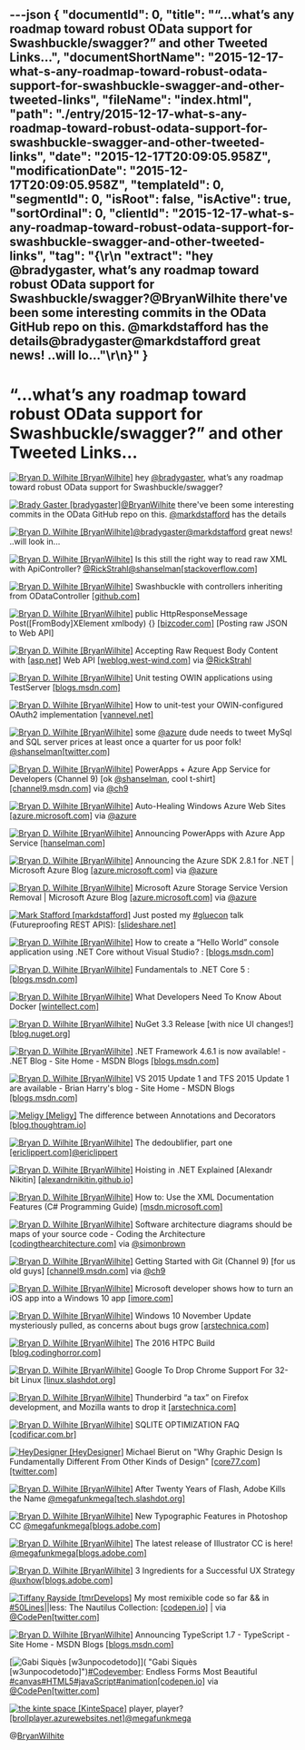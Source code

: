 ---json
{
  "documentId": 0,
  "title": "“…what’s any roadmap toward robust OData support for Swashbuckle/swagger?” and other Tweeted Links…",
  "documentShortName": "2015-12-17-what-s-any-roadmap-toward-robust-odata-support-for-swashbuckle-swagger-and-other-tweeted-links",
  "fileName": "index.html",
  "path": "./entry/2015-12-17-what-s-any-roadmap-toward-robust-odata-support-for-swashbuckle-swagger-and-other-tweeted-links",
  "date": "2015-12-17T20:09:05.958Z",
  "modificationDate": "2015-12-17T20:09:05.958Z",
  "templateId": 0,
  "segmentId": 0,
  "isRoot": false,
  "isActive": true,
  "sortOrdinal": 0,
  "clientId": "2015-12-17-what-s-any-roadmap-toward-robust-odata-support-for-swashbuckle-swagger-and-other-tweeted-links",
  "tag": "{\r\n  \"extract\": \"hey @bradygaster, what’s any roadmap toward robust OData support for Swashbuckle/swagger?@BryanWilhite there've been some interesting commits in the OData GitHub repo on this. @markdstafford has the details@bradygaster@markdstafford great news! ..will lo...\"\r\n}"
}
---

# “…what’s any roadmap toward robust OData support for Swashbuckle/swagger?” and other Tweeted Links…

[<img alt="Bryan D. Wilhite [BryanWilhite]" src="https://songhay.blob.core.windows.net/shared-social-twitter/BryanWilhite.jpeg">](http://t.co/UNdqV0Z1zz "Bryan D. Wilhite [BryanWilhite]") hey [@bradygaster](http://twitter.com/bradygaster), what’s any roadmap toward robust OData support for Swashbuckle/swagger?

[<img alt="Brady Gaster [bradygaster]" src="https://songhay.blob.core.windows.net/shared-social-twitter/bradygaster.jpeg">](http://t.co/AilPSzviyj "Brady Gaster [bradygaster]")[@BryanWilhite](http://twitter.com/BryanWilhite) there've been some interesting commits in the OData GitHub repo on this. [@markdstafford](http://twitter.com/markdstafford) has the details

[<img alt="Bryan D. Wilhite [BryanWilhite]" src="https://songhay.blob.core.windows.net/shared-social-twitter/BryanWilhite.jpeg">](http://t.co/UNdqV0Z1zz "Bryan D. Wilhite [BryanWilhite]")[@bradygaster](http://twitter.com/bradygaster)[@markdstafford](http://twitter.com/markdstafford) great news! ..will look in...

[<img alt="Bryan D. Wilhite [BryanWilhite]" src="https://songhay.blob.core.windows.net/shared-social-twitter/BryanWilhite.jpeg">](http://t.co/UNdqV0Z1zz "Bryan D. Wilhite [BryanWilhite]") Is this still the right way to read raw XML with ApiController? [@RickStrahl](http://twitter.com/RickStrahl)[@shanselman](http://twitter.com/shanselman)[[stackoverflow.com]](http://stackoverflow.com/questions/34010328/is-this-still-the-right-way-to-read-raw-xml-with-apicontroller?stw=2)

[<img alt="Bryan D. Wilhite [BryanWilhite]" src="https://songhay.blob.core.windows.net/shared-social-twitter/BryanWilhite.jpeg">](http://t.co/UNdqV0Z1zz "Bryan D. Wilhite [BryanWilhite]") Swashbuckle with controllers inheriting from ODataController [[github.com]](https://github.com/domaindrivendev/Swashbuckle/issues/149)

[<img alt="Bryan D. Wilhite [BryanWilhite]" src="https://songhay.blob.core.windows.net/shared-social-twitter/BryanWilhite.jpeg">](http://t.co/UNdqV0Z1zz "Bryan D. Wilhite [BryanWilhite]") public HttpResponseMessage Post([FromBody]XElement xmlbody) {} [[bizcoder.com]](http://bizcoder.com/posting-raw-json-to-web-api) [Posting raw JSON to Web API]

[<img alt="Bryan D. Wilhite [BryanWilhite]" src="https://songhay.blob.core.windows.net/shared-social-twitter/BryanWilhite.jpeg">](http://t.co/UNdqV0Z1zz "Bryan D. Wilhite [BryanWilhite]") Accepting Raw Request Body Content with [[asp.net]](http://www.asp.net/) Web API [[weblog.west-wind.com]](http://weblog.west-wind.com/posts/2013/Dec/13/Accepting-Raw-Request-Body-Content-with-ASPNET-Web-API) via [@RickStrahl](http://twitter.com/RickStrahl)

[<img alt="Bryan D. Wilhite [BryanWilhite]" src="https://songhay.blob.core.windows.net/shared-social-twitter/BryanWilhite.jpeg">](http://t.co/UNdqV0Z1zz "Bryan D. Wilhite [BryanWilhite]") Unit testing OWIN applications using TestServer [[blogs.msdn.com]](http://blogs.msdn.com/b/webdev/archive/2013/11/26/unit-testing-owin-applications-using-testserver.aspx)

[<img alt="Bryan D. Wilhite [BryanWilhite]" src="https://songhay.blob.core.windows.net/shared-social-twitter/BryanWilhite.jpeg">](http://t.co/UNdqV0Z1zz "Bryan D. Wilhite [BryanWilhite]") How to unit-test your OWIN-configured OAuth2 implementation [[vannevel.net]](http://www.vannevel.net/2015/03/21/how-to-unit-test-your-owin-configured-oauth2-implementation/)

[<img alt="Bryan D. Wilhite [BryanWilhite]" src="https://songhay.blob.core.windows.net/shared-social-twitter/BryanWilhite.jpeg">](http://t.co/UNdqV0Z1zz "Bryan D. Wilhite [BryanWilhite]") some [@azure](http://twitter.com/azure) dude needs to tweet MySql and SQL server prices at least once a quarter for us poor folk! [@shanselman](http://twitter.com/shanselman)[[twitter.com]](https://twitter.com/BryanWilhite/status/672129036231970817/photo/1)

[<img alt="Bryan D. Wilhite [BryanWilhite]" src="https://songhay.blob.core.windows.net/shared-social-twitter/BryanWilhite.jpeg">](http://t.co/UNdqV0Z1zz "Bryan D. Wilhite [BryanWilhite]") PowerApps + Azure App Service for Developers (Channel 9) [ok [@shanselman](http://twitter.com/shanselman), cool t-shirt] [[channel9.msdn.com]](https://channel9.msdn.com/Events/Microsoft-Azure/PowerApps/PowerApps-and-Azure-App-Service-for-Developers) via [@ch9](http://twitter.com/ch9)

[<img alt="Bryan D. Wilhite [BryanWilhite]" src="https://songhay.blob.core.windows.net/shared-social-twitter/BryanWilhite.jpeg">](http://t.co/UNdqV0Z1zz "Bryan D. Wilhite [BryanWilhite]") Auto-Healing Windows Azure Web Sites [[azure.microsoft.com]](https://azure.microsoft.com/en-us/blog/auto-healing-windows-azure-web-sites/) via [@azure](http://twitter.com/azure)

[<img alt="Bryan D. Wilhite [BryanWilhite]" src="https://songhay.blob.core.windows.net/shared-social-twitter/BryanWilhite.jpeg">](http://t.co/UNdqV0Z1zz "Bryan D. Wilhite [BryanWilhite]") Announcing PowerApps with Azure App Service [[hanselman.com]](http://www.hanselman.com/blog/AnnouncingPowerAppsWithAzureAppService.aspx)

[<img alt="Bryan D. Wilhite [BryanWilhite]" src="https://songhay.blob.core.windows.net/shared-social-twitter/BryanWilhite.jpeg">](http://t.co/UNdqV0Z1zz "Bryan D. Wilhite [BryanWilhite]") Announcing the Azure SDK 2.8.1 for .NET | Microsoft Azure Blog [[azure.microsoft.com]](https://azure.microsoft.com/en-us/blog/announcing-azure-sdk-2-8-1-for-net/) via [@azure](http://twitter.com/azure)

[<img alt="Bryan D. Wilhite [BryanWilhite]" src="https://songhay.blob.core.windows.net/shared-social-twitter/BryanWilhite.jpeg">](http://t.co/UNdqV0Z1zz "Bryan D. Wilhite [BryanWilhite]") Microsoft Azure Storage Service Version Removal | Microsoft Azure Blog [[azure.microsoft.com]](https://azure.microsoft.com/en-us/blog/microsoft-azure-storage-service-version-removal/) via [@azure](http://twitter.com/azure)

[<img alt="Mark Stafford [markdstafford]" src="https://songhay.blob.core.windows.net/shared-social-twitter/markdstafford.jpg">](http://t.co/gw4EbtqRpS "Mark Stafford [markdstafford]") Just posted my [#gluecon](http://search.twitter.com/search?q=%23gluecon) talk (Futureproofing REST APIS): [[slideshare.net]](http://www.slideshare.net/markdstafford/futureproofing-rest-apis)

[<img alt="Bryan D. Wilhite [BryanWilhite]" src="https://songhay.blob.core.windows.net/shared-social-twitter/BryanWilhite.jpeg">](http://t.co/UNdqV0Z1zz "Bryan D. Wilhite [BryanWilhite]") How to create a “Hello World” console application using .NET Core without Visual Studio? : [[blogs.msdn.com]](http://blogs.msdn.com/b/manjug/archive/2015/11/28/how-to-create-a-hello-world-console-application-using-net-core-without-visual-studio.aspx)

[<img alt="Bryan D. Wilhite [BryanWilhite]" src="https://songhay.blob.core.windows.net/shared-social-twitter/BryanWilhite.jpeg">](http://t.co/UNdqV0Z1zz "Bryan D. Wilhite [BryanWilhite]") Fundamentals to .NET Core 5 : [[blogs.msdn.com]](http://blogs.msdn.com/b/manjug/archive/2015/11/28/fundamentals-to-net-core-5.aspx)

[<img alt="Bryan D. Wilhite [BryanWilhite]" src="https://songhay.blob.core.windows.net/shared-social-twitter/BryanWilhite.jpeg">](http://t.co/UNdqV0Z1zz "Bryan D. Wilhite [BryanWilhite]") What Developers Need To Know About Docker [[wintellect.com]](http://www.wintellect.com/devcenter/paulballard/what-developers-need-to-know-about-docker)

[<img alt="Bryan D. Wilhite [BryanWilhite]" src="https://songhay.blob.core.windows.net/shared-social-twitter/BryanWilhite.jpeg">](http://t.co/UNdqV0Z1zz "Bryan D. Wilhite [BryanWilhite]") NuGet 3.3 Release [with nice UI changes!] [[blog.nuget.org]](http://blog.nuget.org/20151118/nuget-3.3.html)

[<img alt="Bryan D. Wilhite [BryanWilhite]" src="https://songhay.blob.core.windows.net/shared-social-twitter/BryanWilhite.jpeg">](http://t.co/UNdqV0Z1zz "Bryan D. Wilhite [BryanWilhite]") .NET Framework 4.6.1 is now available! - .NET Blog - Site Home - MSDN Blogs [[blogs.msdn.com]](http://blogs.msdn.com/b/dotnet/archive/2015/11/30/net-framework-4-6-1-is-now-available.aspx)

[<img alt="Bryan D. Wilhite [BryanWilhite]" src="https://songhay.blob.core.windows.net/shared-social-twitter/BryanWilhite.jpeg">](http://t.co/UNdqV0Z1zz "Bryan D. Wilhite [BryanWilhite]") VS 2015 Update 1 and TFS 2015 Update 1 are available - Brian Harry's blog - Site Home - MSDN Blogs [[blogs.msdn.com]](http://blogs.msdn.com/b/bharry/archive/2015/11/30/vs-2015-update-1-and-tfs-2015-update-1-are-available.aspx)

[<img alt="Meligy [Meligy]" src="https://songhay.blob.core.windows.net/shared-social-twitter/Meligy.jpeg">](https://t.co/AYE76iAENj "Meligy [Meligy]") The difference between Annotations and Decorators [[blog.thoughtram.io]](http://blog.thoughtram.io/angular/2015/05/03/the-difference-between-annotations-and-decorators.html)

[<img alt="Bryan D. Wilhite [BryanWilhite]" src="https://songhay.blob.core.windows.net/shared-social-twitter/BryanWilhite.jpeg">](http://t.co/UNdqV0Z1zz "Bryan D. Wilhite [BryanWilhite]") The dedoublifier, part one [[ericlippert.com]](http://ericlippert.com/2015/11/30/the-dedoublifier-part-one/)[@ericlippert](http://twitter.com/ericlippert)

[<img alt="Bryan D. Wilhite [BryanWilhite]" src="https://songhay.blob.core.windows.net/shared-social-twitter/BryanWilhite.jpeg">](http://t.co/UNdqV0Z1zz "Bryan D. Wilhite [BryanWilhite]") Hoisting in .NET Explained [Alexandr Nikitin] [[alexandrnikitin.github.io]](https://alexandrnikitin.github.io/blog/hoisting-in-net-explained/)

[<img alt="Bryan D. Wilhite [BryanWilhite]" src="https://songhay.blob.core.windows.net/shared-social-twitter/BryanWilhite.jpeg">](http://t.co/UNdqV0Z1zz "Bryan D. Wilhite [BryanWilhite]") How to: Use the XML Documentation Features (C# Programming Guide) [[msdn.microsoft.com]](https://msdn.microsoft.com/en-us/library/z04awywx.aspx)

[<img alt="Bryan D. Wilhite [BryanWilhite]" src="https://songhay.blob.core.windows.net/shared-social-twitter/BryanWilhite.jpeg">](http://t.co/UNdqV0Z1zz "Bryan D. Wilhite [BryanWilhite]") Software architecture diagrams should be maps of your source code - Coding the Architecture [[codingthearchitecture.com]](http://www.codingthearchitecture.com/2015/11/25/software_architecture_diagrams_should_be_maps_of_your_source_code.html) via [@simonbrown](http://twitter.com/simonbrown)

[<img alt="Bryan D. Wilhite [BryanWilhite]" src="https://songhay.blob.core.windows.net/shared-social-twitter/BryanWilhite.jpeg">](http://t.co/UNdqV0Z1zz "Bryan D. Wilhite [BryanWilhite]") Getting Started with Git (Channel 9) [for us old guys] [[channel9.msdn.com]](https://channel9.msdn.com/Shows/Visual-Studio-Toolbox/Getting-Started-with-Git) via [@ch9](http://twitter.com/ch9)

[<img alt="Bryan D. Wilhite [BryanWilhite]" src="https://songhay.blob.core.windows.net/shared-social-twitter/BryanWilhite.jpeg">](http://t.co/UNdqV0Z1zz "Bryan D. Wilhite [BryanWilhite]") Microsoft developer shows how to turn an iOS app into a Windows 10 app [[imore.com]](http://www.imore.com/microsoft-developer-shows-how-turn-ios-app-windows-10-app)

[<img alt="Bryan D. Wilhite [BryanWilhite]" src="https://songhay.blob.core.windows.net/shared-social-twitter/BryanWilhite.jpeg">](http://t.co/UNdqV0Z1zz "Bryan D. Wilhite [BryanWilhite]") Windows 10 November Update mysteriously pulled, as concerns about bugs grow [[arstechnica.com]](http://arstechnica.com/information-technology/2015/11/windows-10-november-update-mysteriously-pulled-as-concerns-about-bugs-grow/)

[<img alt="Bryan D. Wilhite [BryanWilhite]" src="https://songhay.blob.core.windows.net/shared-social-twitter/BryanWilhite.jpeg">](http://t.co/UNdqV0Z1zz "Bryan D. Wilhite [BryanWilhite]") The 2016 HTPC Build [[blog.codinghorror.com]](http://blog.codinghorror.com/the-2016-htpc-build/)

[<img alt="Bryan D. Wilhite [BryanWilhite]" src="https://songhay.blob.core.windows.net/shared-social-twitter/BryanWilhite.jpeg">](http://t.co/UNdqV0Z1zz "Bryan D. Wilhite [BryanWilhite]") Google To Drop Chrome Support For 32-bit Linux [[linux.slashdot.org]](http://linux.slashdot.org/story/15/12/01/1524259/google-to-drop-chrome-support-for-32-bit-linux?utm_source=feedly1.0mainlinkanon&utm_medium=feed)

[<img alt="Bryan D. Wilhite [BryanWilhite]" src="https://songhay.blob.core.windows.net/shared-social-twitter/BryanWilhite.jpeg">](http://t.co/UNdqV0Z1zz "Bryan D. Wilhite [BryanWilhite]") Thunderbird “a tax” on Firefox development, and Mozilla wants to drop it [[arstechnica.com]](http://arstechnica.com/information-technology/2015/12/thunderbird-a-tax-on-firefox-development-and-mozilla-wants-to-drop-it/)

[<img alt="Bryan D. Wilhite [BryanWilhite]" src="https://songhay.blob.core.windows.net/shared-social-twitter/BryanWilhite.jpeg">](http://t.co/UNdqV0Z1zz "Bryan D. Wilhite [BryanWilhite]") SQLITE OPTIMIZATION FAQ [[codificar.com.br]](http://www.codificar.com.br/blog/sqlite-optimization-faq/)

[<img alt="HeyDesigner [HeyDesigner]" src="https://songhay.blob.core.windows.net/shared-social-twitter/HeyDesigner.png">](http://t.co/rjy6TjSlLM "HeyDesigner [HeyDesigner]") Michael Bierut on "Why Graphic Design Is Fundamentally Different From Other Kinds of Design" [[core77.com]](http://www.core77.com/posts/42971/Core77-Questionnaire-Michael-Bierut)[[twitter.com]](https://twitter.com/HeyDesigner/status/675004479570333696/photo/1)

[<img alt="Bryan D. Wilhite [BryanWilhite]" src="https://songhay.blob.core.windows.net/shared-social-twitter/BryanWilhite.jpeg">](http://t.co/UNdqV0Z1zz "Bryan D. Wilhite [BryanWilhite]") After Twenty Years of Flash, Adobe Kills the Name [@megafunkmega](http://twitter.com/megafunkmega)[[tech.slashdot.org]](http://tech.slashdot.org/story/15/12/01/149223/after-twenty-years-of-flash-adobe-kills-the-name?utm_source=feedly1.0mainlinkanon&utm_medium=feed)

[<img alt="Bryan D. Wilhite [BryanWilhite]" src="https://songhay.blob.core.windows.net/shared-social-twitter/BryanWilhite.jpeg">](http://t.co/UNdqV0Z1zz "Bryan D. Wilhite [BryanWilhite]") New Typographic Features in Photoshop CC [@megafunkmega](http://twitter.com/megafunkmega)[[blogs.adobe.com]](http://blogs.adobe.com/jkost/2015/11/new-typographic-features-in-photoshop-cc.html)

[<img alt="Bryan D. Wilhite [BryanWilhite]" src="https://songhay.blob.core.windows.net/shared-social-twitter/BryanWilhite.jpeg">](http://t.co/UNdqV0Z1zz "Bryan D. Wilhite [BryanWilhite]") The latest release of Illustrator CC is here! [@megafunkmega](http://twitter.com/megafunkmega)[[blogs.adobe.com]](http://blogs.adobe.com/adobeillustrator/2015/11/the-latest-release-of-illustrator-cc-is-here.html)

[<img alt="Bryan D. Wilhite [BryanWilhite]" src="https://songhay.blob.core.windows.net/shared-social-twitter/BryanWilhite.jpeg">](http://t.co/UNdqV0Z1zz "Bryan D. Wilhite [BryanWilhite]") 3 Ingredients for a Successful UX Strategy [@uxhow](http://twitter.com/uxhow)[[blogs.adobe.com]](http://blogs.adobe.com/creativecloud/3-ingredients-for-a-successful-ux-strategy/)

[<img alt="Tiffany Rayside [tmrDevelops]" src="https://songhay.blob.core.windows.net/shared-social-twitter/tmrDevelops.jpg">](http://t.co/Z0L3ntmUei "Tiffany Rayside [tmrDevelops]") My most remixible code so far &amp;&amp; in [#50Lines](http://search.twitter.com/search?q=%2350Lines)||less: The Nautilus Collection: [[codepen.io]](http://codepen.io/collection/DwaYBy/) | via [@CodePen](http://twitter.com/CodePen)[[twitter.com]](https://twitter.com/tmrDevelops/status/669586887762407424/photo/1)

[<img alt="Bryan D. Wilhite [BryanWilhite]" src="https://songhay.blob.core.windows.net/shared-social-twitter/BryanWilhite.jpeg">](http://t.co/UNdqV0Z1zz "Bryan D. Wilhite [BryanWilhite]") Announcing TypeScript 1.7 - TypeScript - Site Home - MSDN Blogs [[blogs.msdn.com]](http://blogs.msdn.com/b/typescript/archive/2015/11/30/announcing-typescript-1-7.aspx)

[<img alt="Gabi Siquès [w3unpocodetodo]" src="https://songhay.blob.core.windows.net/shared-social-twitter/w3unpocodetodo.jpg">]( "Gabi Siquès [w3unpocodetodo]")[#Codevember](http://search.twitter.com/search?q=%23Codevember): Endless Forms Most Beautiful [#canvas](http://search.twitter.com/search?q=%23canvas)[#HTML5](http://search.twitter.com/search?q=%23HTML5)[#javaScript](http://search.twitter.com/search?q=%23javaScript)[#animation](http://search.twitter.com/search?q=%23animation)[[codepen.io]](http://codepen.io/enxaneta/pen/meYEzO) via [@CodePen](http://twitter.com/CodePen)[[twitter.com]](https://twitter.com/w3unpocodetodo/status/668892964387692544/photo/1)

[<img alt="the kinte space [KinteSpace]" src="https://songhay.blob.core.windows.net/shared-social-twitter/KinteSpace.png">](http://t.co/s5roAXuR0y "the kinte space [KinteSpace]") player, player? [[brollplayer.azurewebsites.net]](http://brollplayer.azurewebsites.net/)[@megafunkmega](http://twitter.com/megafunkmega)

@[BryanWilhite](https://twitter.com/BryanWilhite)
